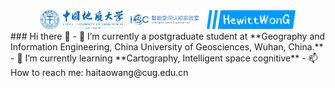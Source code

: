 <div style="text-align:center;"><img src="./src/cug.svg" alt="CUG" style="height:30px" /> <img src="./src/isc.svg" alt="ISC" style="height:30px" /> <img src="./src/logo.svg" alt="HewittWong" style="height:30px" /></div>
### Hi there 👋
- 🔭 I’m currently a postgraduate student at **Geography and Information Engineering, China University of Geosciences, Wuhan, China.**
- 🌱 I’m currently learning **Cartography, Intelligent space cognitive**
- 📫 How to reach me: haitaowang@cug.edu.cn
